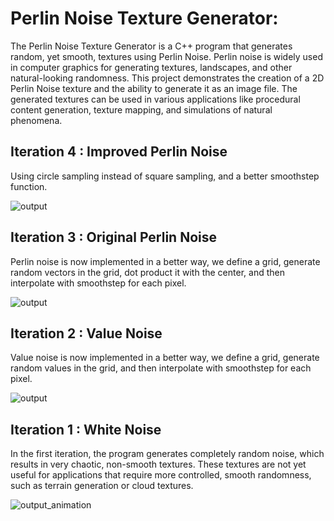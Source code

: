 # Perlin Noise Texture Generator:

The Perlin Noise Texture Generator is a C++ program that generates random, yet smooth, textures using Perlin Noise. Perlin noise is widely used in computer graphics for generating textures, landscapes, and other natural-looking randomness.
This project demonstrates the creation of a 2D Perlin Noise texture and the ability to generate it as an image file. The generated textures can be used in various applications like procedural content generation, texture mapping, and simulations of natural phenomena.

## Iteration 4 : Improved Perlin Noise
Using circle sampling instead of square sampling, and a better smoothstep function.

![output](https://github.com/user-attachments/assets/26444c8c-b60a-4153-a83a-2532c09d9ac6)


## Iteration 3 : Original Perlin Noise
Perlin noise is now implemented in a better way, we define a grid, generate random vectors in the grid, dot product it with the center, and then interpolate with smoothstep for each pixel.

![output](https://github.com/user-attachments/assets/6b7a74c0-4351-4309-a94e-9772af9e6053)



## Iteration 2 : Value Noise
Value noise is now implemented in a better way, we define a grid, generate random values in the grid, and then interpolate with smoothstep for each pixel.

![output](https://github.com/user-attachments/assets/5bc79fb5-718c-4645-88d3-1e0fae31b06a)




## Iteration 1 : White Noise
In the first iteration, the program generates completely random noise, which results in very chaotic, non-smooth textures. These textures are not yet useful for applications that require more controlled, smooth randomness, such as terrain generation or cloud textures.

![output_animation](https://github.com/user-attachments/assets/c31850eb-903c-4410-a48b-b1354030eccf)



